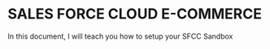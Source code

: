 # SALES FORCE CLOUD E-COMMERCE

In this document, I will teach you how to setup your SFCC Sandbox



